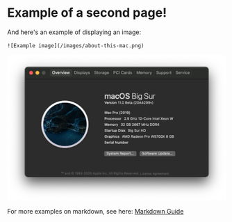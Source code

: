 # Example of a second page!

And here's an example of displaying an image:

```
![Example image](/images/about-this-mac.png)
```

![Example image](/images/about-this-mac.png)


For more examples on markdown, see here: [Markdown Guide](https://www.markdownguide.org)
